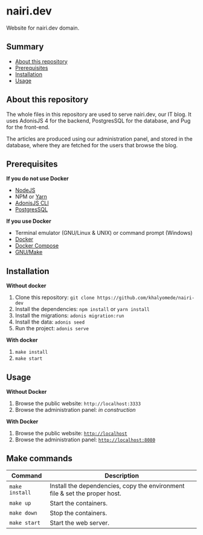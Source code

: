 # nairi.dev

Website for nairi.dev domain.

## Summary

- [About this repository](#about-this-repository)
- [Prerequisites](#prerequisites)
- [Installation](#installation)
- [Usage](#usage)

## About this repository

The whole files in this repository are used to serve nairi.dev, our IT blog. It uses AdonisJS 4 for the backend, PostgresSQL for the database, and Pug for the front-end.

The articles are produced using our administration panel, and stored in the database, where they are fetched for the users that browse the blog.

## Prerequisites

**If you do not use Docker**

- [NodeJS](https://nodejs.org/en/download/)
- NPM or [Yarn](https://yarnpkg.com/en/docs/install)
- [AdonisJS CLI](https://www.npmjs.com/package/@adonisjs/cli)
- [PostgresSQL](https://www.postgresql.org/download/)

**If you use Docker**

- Terminal emulator (GNU/Linux & UNIX) or command prompt (Windows)
- [Docker](https://www.docker.com/)
- [Docker Compose](https://docs.docker.com/compose/)
- [GNU/Make](https://www.gnu.org/software/make/)

## Installation

**Without docker**

1. Clone this repository: `git clone https://github.com/khalyomede/nairi-dev`
2. Install the dependencies: `npm install` or `yarn install`
3. Install the migrations: `adonis migration:run`
4. Install the data: `adonis seed`
5. Run the project: `adonis serve`

**With docker**

1. `make install`
2. `make start`

## Usage

**Without Docker**

1. Browse the public website: `http://localhost:3333`
2. Browse the administration panel: _in construction_

**With Docker**

1. Browse the public website: [`http://localhost`](http://localhost)
2. Browse the administration panel: [`http://localhost:8080`](http://localhost:8080)

## Make commands

Command | Description
---|---
`make install` | Install the dependencies, copy the environment file & set the proper host.
`make up` | Start the containers.
`make down` | Stop the containers.
`make start` | Start the web server.